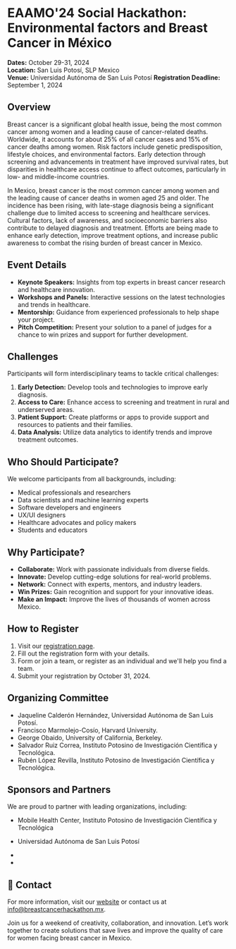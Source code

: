 # EAAMO'24 Social Hackathon: Environmental factors and Breast Cancer in México 

**Dates:** October 29-31, 2024  
**Location:** San Luis Potosí, SLP Mexico  
**Venue:** Universidad Autónoma de San Luis Potosí 
**Registration Deadline:** September 1, 2024

## Overview

Breast cancer is a significant global health issue, being the most common cancer among women and a leading cause of cancer-related deaths. Worldwide, it accounts for about 25% of all cancer cases and 15% of cancer deaths among women. Risk factors include genetic predisposition, lifestyle choices, and environmental factors. Early detection through screening and advancements in treatment have improved survival rates, but disparities in healthcare access continue to affect outcomes, particularly in low- and middle-income countries.

In Mexico, breast cancer is the most common cancer among women and the leading cause of cancer deaths in women aged 25 and older. The incidence has been rising, with late-stage diagnosis being a significant challenge due to limited access to screening and healthcare services. Cultural factors, lack of awareness, and socioeconomic barriers also contribute to delayed diagnosis and treatment. Efforts are being made to enhance early detection, improve treatment options, and increase public awareness to combat the rising burden of breast cancer in Mexico.

## Event Details

- **Keynote Speakers:** Insights from top experts in breast cancer research and healthcare innovation.
- **Workshops and Panels:** Interactive sessions on the latest technologies and trends in healthcare.
- **Mentorship:** Guidance from experienced professionals to help shape your project.
- **Pitch Competition:** Present your solution to a panel of judges for a chance to win prizes and support for further development.

## Challenges

Participants will form interdisciplinary teams to tackle critical challenges:

1. **Early Detection:** Develop tools and technologies to improve early diagnosis.
2. **Access to Care:** Enhance access to screening and treatment in rural and underserved areas.
3. **Patient Support:** Create platforms or apps to provide support and resources to patients and their families.
4. **Data Analysis:** Utilize data analytics to identify trends and improve treatment outcomes.

## Who Should Participate?

We welcome participants from all backgrounds, including:

- Medical professionals and researchers
- Data scientists and machine learning experts
- Software developers and engineers
- UX/UI designers
- Healthcare advocates and policy makers
- Students and educators

## Why Participate?

- **Collaborate:** Work with passionate individuals from diverse fields.
- **Innovate:** Develop cutting-edge solutions for real-world problems.
- **Network:** Connect with experts, mentors, and industry leaders.
- **Win Prizes:** Gain recognition and support for your innovative ideas.
- **Make an Impact:** Improve the lives of thousands of women across Mexico.

##  How to Register

1. Visit our [registration page](http://www.breastcancerhackathon.mx).
2. Fill out the registration form with your details.
3. Form or join a team, or register as an individual and we'll help you find a team.
4. Submit your registration by October 31, 2024.

## Organizing Committee


- Jaqueline Calderón Hernández, Universidad Autónoma de San Luis Potosí.
- Francisco Marmolejo-Cosío, Harvard University. 
- George Obaido, University of California, Berkeley.
- Salvador Ruiz Correa, Instituto Potosino de Investigación Científica y Tecnológica.
- Rubén López Revilla, Instituto Potosino de Investigación Científica y Tecnológica.

## Sponsors and Partners

We are proud to partner with leading organizations, including:

- Mobile Health Center, Instituto Potosino de Investigación Científica y Tecnológica 
- Universidad Autónoma de San Luis Potosí
- 

- 


## 📧 Contact

For more information, visit our [website](http://www.breastcancerhackathon.mx) or contact us at [info@breastcancerhackathon.mx](mailto:info@breastcancerhackathon.mx).

Join us for a weekend of creativity, collaboration, and innovation. Let’s work together to create solutions that save lives and improve the quality of care for women facing breast cancer in Mexico.


